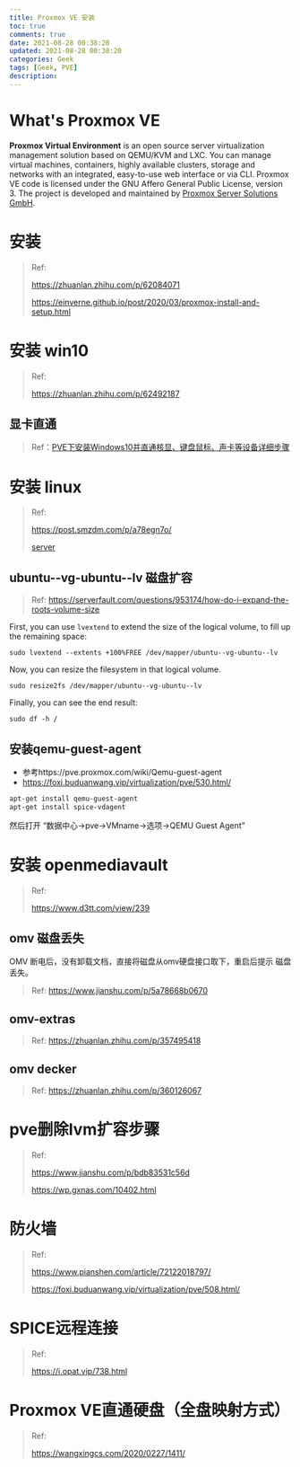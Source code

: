 ```yaml
---
title: Proxmox VE 安装
toc: true
comments: true
date: 2021-08-28 00:38:20
updated: 2021-08-28 00:38:20
categories: Geek
tags: [Geek, PVE]
description:
---
```


# What's Proxmox VE

**Proxmox Virtual Environment** is an open source server virtualization management solution based on QEMU/KVM and LXC. You can manage virtual machines, containers, highly available clusters, storage and networks with an integrated, easy-to-use web interface or via CLI. Proxmox VE code is licensed under the GNU Affero General Public License, version 3. The project is developed and maintained by [Proxmox Server Solutions GmbH](https://www.proxmox.com/).

<!--more-->

# 安装

> Ref:
>
> https://zhuanlan.zhihu.com/p/62084071
>
> https://einverne.github.io/post/2020/03/proxmox-install-and-setup.html

# 安装 win10

> Ref:
>
> https://zhuanlan.zhihu.com/p/62492187

## 显卡直通

> Ref：[PVE下安装Windows10并直通核显、键盘鼠标、声卡等设备详细步骤](https://www.simaek.com/archives/69/)

# 安装 linux

> Ref:
>
> https://post.smzdm.com/p/a78egn7o/
>
> [server](p3terx.com/archives/docker-aria2-pro.html)

## ubuntu--vg-ubuntu--lv 磁盘扩容

> Ref: https://serverfault.com/questions/953174/how-do-i-expand-the-roots-volume-size

First, you can use `lvextend` to extend the size of the logical volume, to fill up the remaining space:

```
sudo lvextend --extents +100%FREE /dev/mapper/ubuntu--vg-ubuntu--lv
```

Now, you can resize the filesystem in that logical volume.

```
sudo resize2fs /dev/mapper/ubuntu--vg-ubuntu--lv
```

Finally, you can see the end result:

```
sudo df -h /
```

## 安装qemu-guest-agent

- 参考https://pve.proxmox.com/wiki/Qemu-guest-agent
- https://foxi.buduanwang.vip/virtualization/pve/530.html/

```bash
apt-get install qemu-guest-agent
apt-get install spice-vdagent
```

然后打开 “数据中心->pve->VMname->选项->QEMU Guest Agent”

# 安装 openmediavault

> Ref:
>
> https://www.d3tt.com/view/239

## omv 磁盘丢失

OMV 断电后，没有卸载文档，直接将磁盘从omv硬盘接口取下，重启后提示 磁盘丢失。

> Ref: https://www.jianshu.com/p/5a78668b0670

## **omv-extras**

> Ref: https://zhuanlan.zhihu.com/p/357495418

## omv decker

> Ref: https://zhuanlan.zhihu.com/p/360126067

# pve删除lvm扩容步骤

> Ref: 
>
> https://www.jianshu.com/p/bdb83531c56d
>
> https://wp.gxnas.com/10402.html

# 防火墙

> Ref:
>
> https://www.pianshen.com/article/72122018797/
>
> https://foxi.buduanwang.vip/virtualization/pve/508.html/

# SPICE远程连接

> Ref:
>
> https://i.opat.vip/738.html

# Proxmox VE直通硬盘（全盘映射方式）

> Ref:
>
> https://wangxingcs.com/2020/0227/1411/
